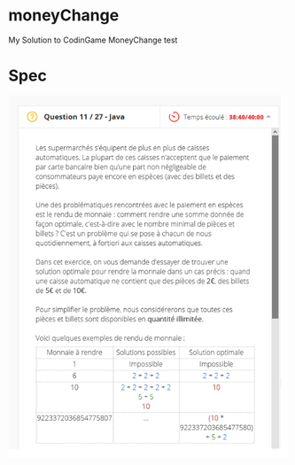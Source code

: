 # moneyChange
My Solution to CodinGame MoneyChange test

# Spec
![Spec](https://github.com/chattikamel/moneyChange/blob/master/spec.png)
